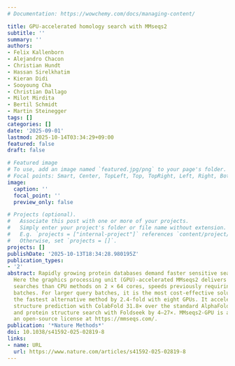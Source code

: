 ```yaml
---
# Documentation: https://wowchemy.com/docs/managing-content/

title: GPU-accelerated homology search with MMseqs2
subtitle: ''
summary: ''
authors:
- Felix Kallenborn
- Alejandro Chacon
- Christian Hundt
- Hassan Sirelkhatim
- Kieran Didi
- Sooyoung Cha
- Christian Dallago
- Milot Mirdita
- Bertil Schmidt
- Martin Steinegger
tags: []
categories: []
date: '2025-09-01'
lastmod: 2025-10-14T03:34:29+09:00
featured: false
draft: false

# Featured image
# To use, add an image named `featured.jpg/png` to your page's folder.
# Focal points: Smart, Center, TopLeft, Top, TopRight, Left, Right, BottomLeft, Bottom, BottomRight.
image:
  caption: ''
  focal_point: ''
  preview_only: false

# Projects (optional).
#   Associate this post with one or more of your projects.
#   Simply enter your project's folder or file name without extension.
#   E.g. `projects = ["internal-project"]` references `content/project/deep-learning/index.md`.
#   Otherwise, set `projects = []`.
projects: []
publishDate: '2025-10-13T18:34:28.980195Z'
publication_types:
- '2'
abstract: Rapidly growing protein databases demand faster sensitive search tools.
  Here the graphics processing unit (GPU)-accelerated MMseqs2 delivers 6× faster single-protein
  searches than CPU methods on 2 × 64 cores, speeds previously requiring large protein
  batches. For larger query batches, it is the most cost-effective solution, outperforming
  the fastest alternative method by 2.4-fold with eight GPUs. It accelerates protein
  structure prediction with ColabFold 31.8× over the standard AlphaFold2 pipeline
  and protein structure search with Foldseek by 4–27×. MMseqs2-GPU is available under
  an open-source license at https://mmseqs.com/.
publication: '*Nature Methods*'
doi: 10.1038/s41592-025-02819-8
links:
- name: URL
  url: https://www.nature.com/articles/s41592-025-02819-8
---
```

